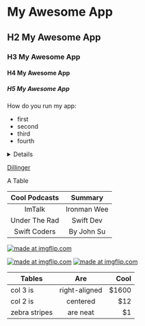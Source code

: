 # My Awesome App
## H2 My Awesome App
### H3 My Awesome App
#### H4 My Awesome App
##### H5 My Awesome App

How do you run my app:
* first
* second
* third
* fourth

<details>
</details>


[Dillinger](https://dillinger.io/)

A Table

| Cool Podcasts | Summary     |
| :------------:|:-----------:|
| ImTalk        | Ironman Wee |
| Under The Rad | Swift Dev   |
| Swift Coders  | By John Su  |

<a href="https://imgflip.com/gif/23ez8x"><img src="https://i.imgflip.com/23ez8x.gif" title="made at imgflip.com"/></a>

<a href="https://imgflip.com/gif/23ezfc"><img src="https://i.imgflip.com/23ezfc.gif" title="made at imgflip.com"/></a> <a href="https://imgflip.com/gif/23ezvy"><img src="https://i.imgflip.com/23ezvy.gif" title="made at imgflip.com"/></a>

| Tables        | Are           | Cool  |
| ------------- |:-------------:| -----:|
| col 3 is      | right-aligned | $1600 |
| col 2 is      | centered      |   $12 |
| zebra stripes | are neat      |    $1 |

